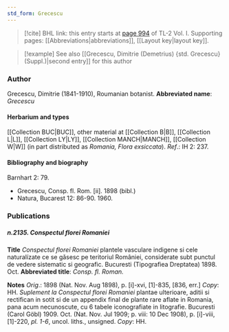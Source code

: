 ```yaml
---
std_form: Grecescu
---
```


> [!cite] BHL link: this entry starts at [page 994](https://www.biodiversitylibrary.org/page/33121125) of TL-2 Vol. I.
> Supporting pages: [[Abbreviations|abbreviations]], [[Layout key|layout key]].

> [!example] See also [[Grecescu, Dimitrie (Demetrius) {std. Grecescu} (Suppl.)|second entry]] for this author

### Author

Grecescu, Dimitrie (1841-1910), Roumanian botanist. 
**Abbreviated name**: *Grecescu*

#### Herbarium and types

[[Collection BUC|BUC]], other material at [[Collection B|B]], [[Collection L|L]], [[Collection LY|LY]], [[Collection MANCH|MANCH]], [[Collection W|W]] (in part distributed as *Romania, Flora exsiccata*).
*Ref*.: IH 2: 237.

#### Bibliography and biography

Barnhart 2: 79.
- Grecescu, Consp. fl. Rom. \[ii\]. 1898 (bibl.)
- Natura, Bucarest 12: 86-90. 1960.

### Publications

##### n.2135. Conspectul florei Romaniei

**Title**
*Conspectul florei Romaniei* plantele vasculare indigene si cele naturalízate ce se gǎsesc pe teritoriul României, considerate subt punctul de vedere sistematic si geografic. Bucuresti (Tipografiea Dreptatea) 1898. Oct.
**Abbreviated title**: *Consp. fl. Roman.*

**Notes**
*Orig*.: 1898 (Nat. Nov. Aug 1898), p. \[i\]-xvi, \[1\]-835, \[836, err.\] *Copy*: HH.
*Suplement la Conspectul florei Romaniei* plantae ulterioare, aditii si rectifican in sotit si de un appendix final de plante rare aflate in Romania, pana acum necunoscute, cu 6 tabele iconografiate in litografie. Bucuresti (Carol Göbl) 1909. Oct. (Nat. Nov. Jul 1909; p. viii: 10 Dec 1908), p. \[i\]-viii, \[1\]-220, *pl. 1-6*, uncol. liths., unsigned. *Copy*: HH.

